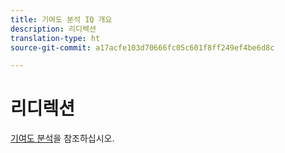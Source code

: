 ```yaml
---
title: 기여도 분석 IQ 개요
description: 리디렉션
translation-type: ht
source-git-commit: a17acfe103d70666fc05c601f8ff249ef4be6d8c

---
```



# 리디렉션

[기여도 분석](../c-panels/attribution/attribution.md)을 참조하십시오.
